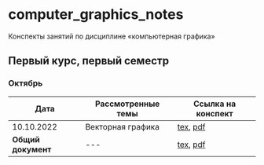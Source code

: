 # computer_graphics_notes

Конспекты занятий по дисциплине «компьютерная графика»

## Первый курс, первый семестр

### Октябрь

| Дата       | Рассмотренные темы                               | Ссылка на конспект |
|------------|--------------------------------------------------|--------------------|
| 10.10.2022 | Векторная графика | [tex](years/year_01/semester_01/october/10-10-2022.tex), [pdf](years/year_01/semester_01/october/render/10-10-2022.pdf)       |
| **Общий документ** | --- | [tex](years/year_01/semester_01/october/october.tex), [pdf](years/year_01/semester_01/october/render/october.pdf) |
